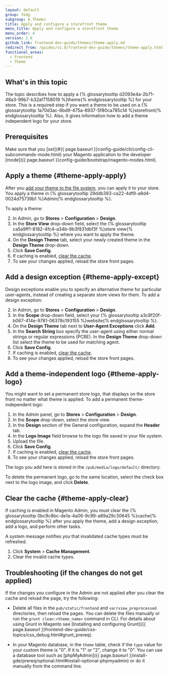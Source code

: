 ```yaml
---
layout: default
group: fedg
subgroup: A_Themes
title: Apply and configure a storefront theme
menu_title: Apply and configure a storefront theme
menu_order: 4
version: 2.0
github_link: frontend-dev-guide/themes/theme-apply.md
redirect_from: /guides/v1.0/frontend-dev-guide/themes/theme-apply.html
functional_areas:
  - Frontend
  - Theme
---
```


<h2 id="theme-apply-overview">What's in this topic</h2>

The topic describes how to apply a {% glossarytooltip d2093e4a-2b71-48a3-99b7-b32af7158019 %}theme{% endglossarytooltip %} for your store. This is a required step if you want a theme to be used on a {% glossarytooltip 1a70d3ac-6bd9-475a-8937-5f80ca785c14 %}storefront{% endglossarytooltip %}. 
Also, it gives information how to add a theme independent logo for your store.

## Prerequisites 

Make sure that you [set](#{{ page.baseurl }}config-guide/cli/config-cli-subcommands-mode.html) your Magento application to the developer [mode]({{ page.baseurl }}config-guide/bootstrap/magento-modes.html).


## Apply a theme {#theme-apply-apply}
After you <a href="{{ page.baseurl }}frontend-dev-guide/themes/theme-create.html">add your theme to the file system</a>, you can apply it to your store. You apply a theme in {% glossarytooltip 29ddb393-ca22-4df9-a8d4-0024d75739b1 %}Admin{% endglossarytooltip %}.

To apply a theme:

2. In Admin, go to **Stores** > **Configuration** > **Design**.
3. In the **Store View** drop-down field, select the {% glossarytooltip ca5a9ff1-8182-4fc4-a34b-9b3f831dbf3f %}store view{% endglossarytooltip %} where you want to apply the theme.
4. On the **Design Theme** tab, select your newly created theme in the **Design Theme** drop-down.
5. Click **Save Config**.
6. If caching is enabled, <a href="#theme-apply-clear">clear the cache</a>. 
6. To see your changes applied, reload the store front pages.


## Add a design exception {#theme-apply-except}
Design exceptions enable you to specify an alternative theme for particular user-agents, instead of creating a separate store views for them.
To add a design exception:

2. In Admin, go to **Stores** > **Configuration** > **Design**.
3. In the **Scope** drop-down field, select your {% glossarytooltip a3c8f20f-b067-414e-9781-06378c193155 %}website{% endglossarytooltip %}.
4. On the **Design Theme** tab next to **User-Agent Exceptions** click **Add**.
5. In the **Search String** box specify the user-agent using either normal strings or regular expressions (PCRE). In the **Design Theme** drop-down list select the theme to be used for matching agent.
6. Click **Save Config**.
7. If caching is enabled, <a href="#theme-apply-clear">clear the cache</a>. 
6. To see your changes applied, reload the store front pages.


## Add a theme-independent logo {#theme-apply-logo}
You might want to set a permanent store logo, that displays on the store front no matter what theme is applied.
To add a permanent theme-independent logo:

1. In the Admin panel, go to **Stores** > **Configuration** > **Design**.
2. In the **Scope** drop-down, select the store view.
3. In the **Design** section of the General configuration, expand the **Header** tab.
4. In the **Logo Image** field browse to the logo file saved in your file system.
6. Upload the file.
7. Click **Save Config**.
7. If caching is enabled, <a href="#theme-apply-clear">clear the cache</a>. 
8. To see your changes applied, reload the store front pages.

The logo you add here is stored in the `/pub/media/logo/default/` directory.

<div class="bs-callout bs-callout-warning" id="warning">
  <p>To delete the permanent logo, go to the same location, select the check box next to the logo image, and click <b>Delete</b>.</p>
</div>

## Clear the cache {#theme-apply-clear}
If caching is enabled in Magento Admin, you must clear the {% glossarytooltip 0bc9c8bc-de1a-4a06-9c99-a89a29c30645 %}cache{% endglossarytooltip %} after you apply the theme, add a design exception, add a logo, and perform other tasks.

A system message notifies you that invalidated cache types must be refreshed.

1.	Click **System** > **Cache Management**.
2.	Clear the invalid cache types.

## Troubleshooting (if the changes do not get applied)

If the changes you configure in the Admin are not applied after you clear the cache and reload the page, try the following:

- Delete all files in the `pub/static/frontend` and `var/view_preprocessed` directories, then reload the pages. You can delete the files manually or run the `grunt clean:<theme_name>` command in CLI. For details about using Grunt in Magento see [Installing and configuring Grunt]({{ page.baseurl }}frontend-dev-guide/css-topics/css_debug.html#grunt_prereq).

- In your Magento database, in the `theme` table, check if the `type` value for your custom theme is "0". If it is "1" or "2", change it to "0". You can use a database tool such as [phpMyAdmin]({{ page.baseurl }}install-gde/prereq/optional.html#install-optional-phpmyadmin) or do it manually from the command line. 
